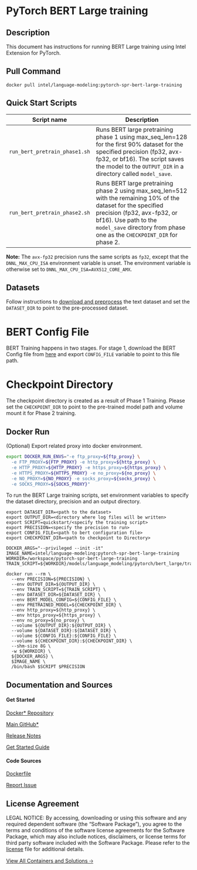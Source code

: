 # PyTorch BERT Large training

## Description 
This document has instructions for running BERT Large training using Intel Extension for PyTorch. 

## Pull Command
```
docker pull intel/language-modeling:pytorch-spr-bert-large-training
```
## Quick Start Scripts
| Script name | Description |
|-------------|-------------|
| `run_bert_pretrain_phase1.sh` | Runs BERT large pretraining phase 1 using max_seq_len=128 for the first 90% dataset for the specified precision (fp32, avx-fp32, or bf16). The script saves the model to the `OUTPUT_DIR` in a directory called `model_save`. |
| `run_bert_pretrain_phase2.sh` | Runs BERT large pretraining phase 2 using max_seq_len=512 with the remaining 10% of the dataset for the specified precision (fp32, avx-fp32, or bf16). Use path to the `model_save` directory from phase one as the `CHECKPOINT_DIR` for phase 2. |

**Note:** The `avx-fp32` precision runs the same scripts as `fp32`, except that the `DNNL_MAX_CPU_ISA` environment variable is unset. The environment variable is otherwise set to `DNNL_MAX_CPU_ISA=AVX512_CORE_AMX`.

## Datasets
Follow instructions to [download and preprocess](https://github.com/IntelAI/models/blob/v2.9.0/quickstart/language_modeling/pytorch/bert_large/training/cpu/README.md#datasets)  the text dataset and set the `DATASET_DIR` to point to the pre-processed dataset.

# BERT Config File
BERT Training happens in two stages. For stage 1, download the BERT Config file from [here](https://drive.google.com/drive/folders/1oQF4diVHNPCclykwdvQJw8n_VIWwV0PT) and export `CONFIG_FILE` variable to point to this file path. 

# Checkpoint Directory
The checkpoint directory is created as a result of Phase 1 Training. Please set the `CHECKPOINT_DIR` to point to the pre-trained model path and volume mount it for Phase 2 training. 

## Docker Run
(Optional) Export related proxy into docker environment.
```bash
export DOCKER_RUN_ENVS="-e ftp_proxy=${ftp_proxy} \
  -e FTP_PROXY=${FTP_PROXY} -e http_proxy=${http_proxy} \
  -e HTTP_PROXY=${HTTP_PROXY} -e https_proxy=${https_proxy} \
  -e HTTPS_PROXY=${HTTPS_PROXY} -e no_proxy=${no_proxy} \
  -e NO_PROXY=${NO_PROXY} -e socks_proxy=${socks_proxy} \
  -e SOCKS_PROXY=${SOCKS_PROXY}"
```
To run the BERT Large training scripts, set environment variables to specify the dataset directory, precision and an output directory. 

```
export DATASET_DIR=<path to the dataset>
export OUTPUT_DIR=<directory where log files will be written>
export SCRIPT=quickstart/<specify the training script>
export PRECISION=<specify the precision to run>
export CONFIG_FILE=<path to bert configuration file>
export CHECKPOINT_DIR=<path to checkpoint to Directory>

DOCKER_ARGS="--privileged --init -it"
IMAGE_NAME=intel/language-modeling:pytorch-spr-bert-large-training
WORKDIR=/workspace/pytorch-spr-bert-large-training
TRAIN_SCRIPT=${WORKDIR}/models/language_modeling/pytorch/bert_large/training/run_pretrain_mlperf.py  

docker run --rm \
  --env PRECISION=${PRECISION} \
  --env OUTPUT_DIR=${OUTPUT_DIR} \
  --env TRAIN_SCRIPT=${TRAIN_SCRIPT} \
  --env DATASET_DIR=${DATASET_DIR} \
  --env BERT_MODEL_CONFIG=${CONFIG_FILE} \
  --env PRETRAINED_MODEL=${CHECKPOINT_DIR} \
  --env http_proxy=${http_proxy} \
  --env https_proxy=${https_proxy} \
  --env no_proxy=${no_proxy} \
  --volume ${OUTPUT_DIR}:${OUTPUT_DIR} \
  --volume ${DATASET_DIR}:${DATASET_DIR} \
  --volume ${CONFIG_FILE}:${CONFIG_FILE} \
  --volume ${CHECKPOINT_DIR}:${CHECKPOINT_DIR} \
  --shm-size 8G \
  -w ${WORKDIR} \
  ${DOCKER_ARGS} \
  $IMAGE_NAME \
  /bin/bash $SCRIPT $PRECISION
```
## Documentation and Sources
#### Get Started​
[Docker* Repository](https://hub.docker.com/r/intel/language-modeling)

[Main GitHub*](https://github.com/IntelAI/models)

[Release Notes](https://github.com/IntelAI/models/releases)

[Get Started Guide](https://github.com/IntelAI/models/blob/master/quickstart/quickstart/language_modeling/pytorch/bert_large/training/cpu/README_SPR_DEV_CAT.md)

#### Code Sources
[Dockerfile](https://github.com/IntelAI/models/tree/master/dockerfiles/pytorch)

[Report Issue](https://community.intel.com/t5/Intel-Optimized-AI-Frameworks/bd-p/optimized-ai-frameworks)

## License Agreement
LEGAL NOTICE: By accessing, downloading or using this software and any required dependent software (the “Software Package”), you agree to the terms and conditions of the software license agreements for the Software Package, which may also include notices, disclaimers, or license terms for third party software included with the Software Package. Please refer to the [license](https://github.com/IntelAI/models/tree/master/third_party) file for additional details.

[View All Containers and Solutions 🡢](https://www.intel.com/content/www/us/en/developer/tools/software-catalog/containers.html?s=Newest)